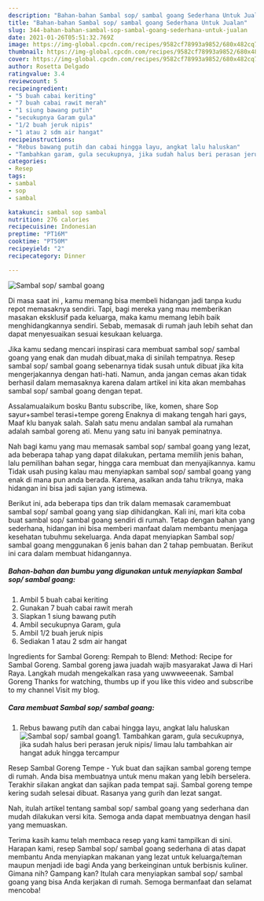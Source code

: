 ```yaml
---
description: "Bahan-bahan Sambal sop/ sambal goang Sederhana Untuk Jualan"
title: "Bahan-bahan Sambal sop/ sambal goang Sederhana Untuk Jualan"
slug: 344-bahan-bahan-sambal-sop-sambal-goang-sederhana-untuk-jualan
date: 2021-01-26T05:51:32.769Z
image: https://img-global.cpcdn.com/recipes/9582cf78993a9852/680x482cq70/sambal-sop-sambal-goang-foto-resep-utama.jpg
thumbnail: https://img-global.cpcdn.com/recipes/9582cf78993a9852/680x482cq70/sambal-sop-sambal-goang-foto-resep-utama.jpg
cover: https://img-global.cpcdn.com/recipes/9582cf78993a9852/680x482cq70/sambal-sop-sambal-goang-foto-resep-utama.jpg
author: Rosetta Delgado
ratingvalue: 3.4
reviewcount: 5
recipeingredient:
- "5 buah cabai keriting"
- "7 buah cabai rawit merah"
- "1 siung bawang putih"
- "secukupnya Garam gula"
- "1/2 buah jeruk nipis"
- "1 atau 2 sdm air hangat"
recipeinstructions:
- "Rebus bawang putih dan cabai hingga layu, angkat lalu haluskan"
- "Tambahkan garam, gula secukupnya, jika sudah halus beri perasan jeruk nipis/ limau lalu tambahkan air hangat aduk hingga tercampur"
categories:
- Resep
tags:
- sambal
- sop
- sambal

katakunci: sambal sop sambal 
nutrition: 276 calories
recipecuisine: Indonesian
preptime: "PT16M"
cooktime: "PT50M"
recipeyield: "2"
recipecategory: Dinner

---
```



![Sambal sop/ sambal goang](https://img-global.cpcdn.com/recipes/9582cf78993a9852/680x482cq70/sambal-sop-sambal-goang-foto-resep-utama.jpg)

Di masa  saat ini , kamu memang bisa membeli hidangan jadi tanpa kudu repot memasaknya sendiri. Tapi, bagi mereka yang mau memberikan masakan eksklusif pada keluarga, maka kamu memang lebih baik menghidangkannya sendiri. Sebab, memasak di rumah jauh lebih sehat dan dapat menyesuaikan sesuai kesukaan keluarga.

Jika kamu sedang mencari inspirasi cara membuat sambal sop/ sambal goang yang enak dan mudah dibuat,maka di sinilah tempatnya. Resep sambal sop/ sambal goang  sebenarnya tidak susah untuk dibuat jika kita mengerjakannya dengan hati-hati. Namun, anda jangan cemas akan tidak berhasil dalam memasaknya 
karena dalam artikel ini kita akan membahas sambal sop/ sambal goang dengan tepat.  

Assalamualaikum bosku Bantu subscribe, like, komen, share Sop sayur+sambel terasi+tempe goreng Enaknya di makang tengah hari gays, Maaf klu banyak salah. Salah satu menu andalan sambal ala rumahan adalah sambal goreng ati. Menu yang satu ini banyak peminatnya.

Nah bagi kamu yang mau memasak sambal sop/ sambal goang yang lezat, ada beberapa tahap yang dapat dilakukan, pertama memilih jenis bahan, lalu pemilihan bahan segar, hingga cara membuat dan menyajikannya. kamu Tidak usah pusing kalau mau menyiapkan sambal sop/ sambal goang yang enak di mana pun anda berada. Karena, asalkan anda  tahu triknya, maka hidangan ini bisa jadi sajian yang istimewa.

Berikut ini, ada beberapa tips dan trik dalam memasak caramembuat sambal sop/ sambal goang yang siap dihidangkan. Kali ini, mari kita coba buat sambal sop/ sambal goang sendiri di rumah. Tetap dengan bahan yang sederhana, hidangan ini bisa memberi manfaat dalam membantu menjaga kesehatan tubuhmu sekeluarga. Anda dapat menyiapkan Sambal sop/ sambal goang menggunakan 6 jenis bahan dan 2 tahap pembuatan. Berikut ini cara dalam membuat hidangannya.

<!--inarticleads1-->

##### Bahan-bahan dan bumbu yang digunakan untuk menyiapkan Sambal sop/ sambal goang:

1. Ambil 5 buah cabai keriting
1. Gunakan 7 buah cabai rawit merah
1. Siapkan 1 siung bawang putih
1. Ambil secukupnya Garam, gula
1. Ambil 1/2 buah jeruk nipis
1. Sediakan 1 atau 2 sdm air hangat


Ingredients for Sambal Goreng: Rempah to Blend: Method: Recipe for Sambal Goreng. Sambal goreng jawa juadah wajib masyarakat Jawa di Hari Raya. Langkah mudah mengekalkan rasa yang uwwweeenak. Sambal Goreng Thanks for watching, thumbs up if you like this video and subscribe to my channel Visit my blog. 

<!--inarticleads2-->

##### Cara membuat Sambal sop/ sambal goang:

1. Rebus bawang putih dan cabai hingga layu, angkat lalu haluskan
<img src="https://img-global.cpcdn.com/steps/1dd3fc410cf87e0a/160x128cq70/sambal-sop-sambal-goang-langkah-memasak-1-foto.jpg" alt="Sambal sop/ sambal goang">1. Tambahkan garam, gula secukupnya, jika sudah halus beri perasan jeruk nipis/ limau lalu tambahkan air hangat aduk hingga tercampur


Resep Sambal Goreng Tempe - Yuk buat dan sajikan sambal goreng tempe di rumah. Anda bisa membuatnya untuk menu makan yang lebih berselera. Terakhir silakan angkat dan sajikan pada tempat saji. Sambal goreng tempe kering sudah selesai dibuat. Rasanya yang gurih dan lezat sangat. 

Nah, itulah artikel tentang  sambal sop/ sambal goang  yang sederhana dan mudah dilakukan versi kita. Semoga anda dapat membuatnya dengan hasil yang memuaskan. 

Terima kasih kamu telah membaca resep yang kami tampilkan di sini. Harapan kami, resep  Sambal sop/ sambal goang sederhana di atas dapat membantu Anda menyiapkan makanan yang lezat untuk keluarga/teman maupun menjadi ide bagi Anda yang berkeinginan untuk berbisnis kuliner. Gimana nih? Gampang kan? Itulah cara menyiapkan sambal sop/ sambal goang yang bisa Anda kerjakan di rumah. Semoga bermanfaat dan selamat mencoba!

